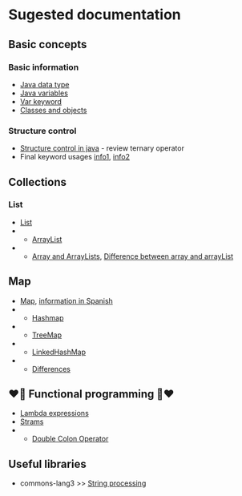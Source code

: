 # Sugested documentation

## Basic concepts
### Basic information
* [Java data type](https://www.w3schools.com/java/java_data_types.asp)
* [Java variables](https://www.w3schools.com/java/java_variables.asp)
* [Var keyword](https://www.geeksforgeeks.org/var-keyword-in-java/)
* [Classes and objects](https://www.geeksforgeeks.org/classes-objects-java/)
### Structure control
* [Structure control in java](https://www.baeldung.com/java-control-structures) - review ternary operator
* Final keyword usages [info1](https://www.w3schools.com/java/ref_keyword_final.asp), [info2](https://www.geeksforgeeks.org/final-keyword-in-java/)

## Collections
### List
* [List](https://www.geeksforgeeks.org/list-interface-java-examples/)
* * [ArrayList](https://www.w3schools.com/java/java_hashmap.asp)
* * [Array and ArrayLists](https://www.codecademy.com/learn/learn-java/modules/learn-java-arrays-and-arraylists/cheatsheet), [Difference between array and arrayList](https://www.javatpoint.com/difference-between-array-and-arraylist)

## Map
* [Map](https://www.geeksforgeeks.org/map-interface-java-examples/), [information in Spanish](https://jarroba.com/map-en-java-con-ejemplos/)
* * [Hashmap](https://www.w3schools.com/java/java_hashmap.asp)
* * [TreeMap](https://www.geeksforgeeks.org/treemap-in-java/)
* * [LinkedHashMap](https://www.geeksforgeeks.org/linkedhashmap-class-in-java/?ref=gcse)
* * [Differences](https://www.geeksforgeeks.org/map-interface-java-examples/)

## ❤️🚀 Functional programming 🚀❤️
* [Lambda expressions](https://www.w3schools.com/java/java_lambda.asp)
* [Strams](https://www.baeldung.com/java-8-streams)
* * [Double Colon Operator](https://www.baeldung.com/java-8-double-colon-operator)

## Useful libraries 
* commons-lang3 >> [String processing](https://www.baeldung.com/string-processing-commons-lang)

  
